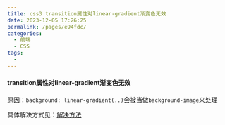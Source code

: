 ```yaml
---
title: css3 transition属性对linear-gradient渐变色无效
date: 2023-12-05 17:26:25
permalink: /pages/e94fdc/
categories:
  - 前端
  - CSS
tags:
  - 
---
```

#### transition属性对linear-gradient渐变色无效
原因：`background: linear-gradient(..)`会被当做`background-image`来处理

具体解决方式见：[解决方法](https://blog.csdn.net/KamRoseLee/article/details/79510770)